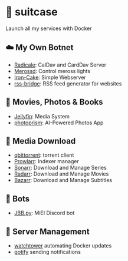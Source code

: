 # 💼 suitcase

Launch all my services with Docker


## :cloud: My Own Botnet
* [Radicale](https://radicale.org/v3.html): CalDav and CardDav Server
* [Merossd](https://github.com/josefilipeferreira/merossd): Control meross lights
* [Iron-Cake](https://github.com/JoseFilipeFerreira/iron-cake): Simple Webserver
* [rss-bridge](https://github.com/RSS-Bridge/rss-bridge): RSS feed generator for websites

## :movie_camera: Movies, Photos & Books
* [Jellyfin](https://jellyfin.org/): Media System
* [photoprism](https://photoprism.app/): AI-Powered Photos App

## :arrow_down_small: Media Download
* [qbittorrent](https://www.qbittorrent.org/): torrent client
* [Prowlarr](https://wiki.servarr.com/prowlarr): Indexer manager
* [Sonarr](https://sonarr.tv/): Download and Manage Series
* [Radarr](https://radarr.video/): Download and Manage Movies
* [Bazarr](https://www.bazarr.media/): Download and Manage Subtitles

## :robot: Bots
* [JBB.py](https://github.com/josefilipeferreira/JBB.py): MiEI Discord bot

## :round_pushpin: Server Management
* [watchtower](https://containrrr.dev/watchtower/) automating Docker updates
* [gotify](https://gotify.net/) sending notifications
